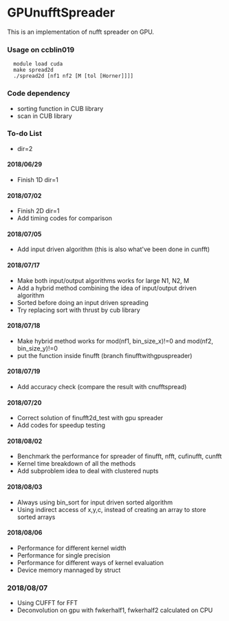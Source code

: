 # GPUnufftSpreader

This is an implementation of nufft spreader on GPU.

### Usage on ccblin019

```
  module load cuda
  make spread2d
  ./spread2d [nf1 nf2 [M [tol [Horner]]]]
``` 

### Code dependency
 - sorting function in CUB library
 - scan in CUB library

### To-do List
 - dir=2
 
#### 2018/06/29
 - Finish 1D dir=1
#### 2018/07/02 
 - Finish 2D dir=1
 - Add timing codes for comparison
#### 2018/07/05
 - Add input driven algorithm (this is also what've been done in cunfft)
#### 2018/07/17
 - Make both input/output algorithms works for large N1, N2, M
 - Add a hybrid method combining the idea of input/output driven algorithm
 - Sorted before doing an input driven spreading
 - Try replacing sort with thrust by cub library
#### 2018/07/18
 - Make hybrid method works for mod(nf1, bin_size_x)!=0 and mod(nf2, bin_size_y)!=0
 - put the function inside finufft (branch finufftwithgpuspreader)
#### 2018/07/19
 - Add accuracy check (compare the result with cnufftspread) 
#### 2018/07/20
 - Correct solution of finufft2d_test with gpu spreader
 - Add codes for speedup testing
#### 2018/08/02
 - Benchmark the performance for spreader of finufft, nfft, cufinufft, cunfft
 - Kernel time breakdown of all the methods
 - Add subproblem idea to deal with clustered nupts
#### 2018/08/03
 - Always using bin_sort for input driven sorted algorithm
 - Using indirect access of x,y,c, instead of creating an array to store sorted arrays
#### 2018/08/06
 - Performance for different kernel width
 - Performance for single precision
 - Performance for different ways of kernel evaluation
 - Device memory mannaged by struct
### 2018/08/07
 - Using CUFFT for FFT
 - Deconvolution on gpu with fwkerhalf1, fwkerhalf2 calculated on CPU
